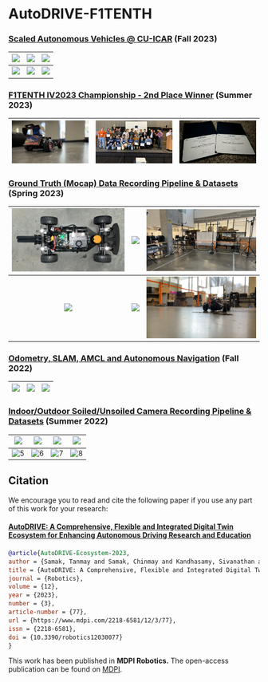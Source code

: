 # AutoDRIVE-F1TENTH

### [Scaled Autonomous Vehicles @ CU-ICAR](https://github.com/Tinker-Twins/Scaled-Autonomous-Vehicles) (Fall 2023)

| <img src="https://github.com/Tinker-Twins/Scaled-Autonomous-Vehicles/blob/main/Project%20Media/AutoDRIVE-F1TENTH-PortoTrack-Simulator/Replay-F1TENTH.gif" width="306"> | <img src="https://github.com/Tinker-Twins/Scaled-Autonomous-Vehicles/blob/main/Project%20Media/AutoDRIVE-F1TENTH-PortoTrack-Simulator/Map-Autoware.gif" width="306"> | <img src="https://github.com/Tinker-Twins/Scaled-Autonomous-Vehicles/blob/main/Project%20Media/AutoDRIVE-F1TENTH-PortoTrack-Simulator/Replay-Autoware.gif" width="306"> |
| :-----------------: | :-----------------: | :-----------------: |
| <img src="https://github.com/Tinker-Twins/Scaled-Autonomous-Vehicles/blob/main/Project%20Media/AutoDRIVE-F1TENTH-ARMLab-Testbed/Replay-F1TENTH.gif" width="306"> | <img src="https://github.com/Tinker-Twins/Scaled-Autonomous-Vehicles/blob/main/Project%20Media/AutoDRIVE-F1TENTH-ARMLab-Testbed/Map-Autoware.gif" width="306"> | <img src="https://github.com/Tinker-Twins/Scaled-Autonomous-Vehicles/blob/main/Project%20Media/AutoDRIVE-F1TENTH-ARMLab-Testbed/Replay-Autoware.gif" width="306"> |

### [F1TENTH IV2023 Championship - 2nd Place Winner](https://iv2023-race.f1tenth.org) (Summer 2023)

| <img src="https://github.com/Tinker-Twins/AutoDRIVE-F1TENTH/blob/main/Media/Summer%202023/Racecar.jpg" width="333"> | <img src="https://github.com/Tinker-Twins/AutoDRIVE-F1TENTH/blob/main/Media/Summer%202023/Award%20Ceremony.JPG" width="333"> | <img src="https://github.com/Tinker-Twins/AutoDRIVE-F1TENTH/blob/main/Media/Summer%202023/Certificates.JPG" width="333"> |
| :-----------------: | :-----------------: | :-----------------: |

### [Ground Truth (Mocap) Data Recording Pipeline & Datasets](https://github.com/Tinker-Twins/F1TENTH-Mocap-Data-Recording-Pipeline) (Spring 2023)

| <img src="https://github.com/Tinker-Twins/AutoDRIVE-F1TENTH/blob/main/Media/Spring%202023/Vehicle%20with%20Mocap%20Markers.JPG" width="333"> | <img src="https://github.com/Tinker-Twins/AutoDRIVE-F1TENTH/blob/main/Media/Spring%202023/Teleoperation%20in%20Mocap%20Area.png" width="333"> | <img src="https://github.com/Tinker-Twins/AutoDRIVE-F1TENTH/blob/main/Media/Spring%202023/Open%20Loop%20Control%20in%20Mocap%20Area%201.JPG" width="333"> |
| :-----------------: | :-----------------: | :-----------------: |
| <img src="https://github.com/Tinker-Twins/AutoDRIVE-F1TENTH/blob/main/Media/Spring%202023/Open%20Loop%20Control%20in%20Mocap%20Area%202.png" width="333"> | <img src="https://github.com/Tinker-Twins/AutoDRIVE-F1TENTH/blob/main/Media/Spring%202023/Open%20Loop%20Control%20in%20Mocap%20Area%203.JPG" width="333"> | <img src="https://github.com/Tinker-Twins/AutoDRIVE-F1TENTH/blob/main/Media/Spring%202023/Open%20Loop%20Control%20in%20Mocap%20Area%204.png" width="333"> |

### [Odometry, SLAM, AMCL and  Autonomous Navigation](https://github.com/Tinker-Twins/AutoDRIVE-F1TENTH) (Fall 2022)

| <img src="https://github.com/Tinker-Twins/F1TENTH/blob/main/Media/Fall%202022/Lab%20Setup.jpg" width="333"> | <img src="https://github.com/Tinker-Twins/F1TENTH/blob/main/Media/Fall%202022/SLAM.jpg" width="333"> | <img src="https://github.com/Tinker-Twins/F1TENTH/blob/main/Media/Fall%202022/Map.jpg" width="333"> |
| :-----------------: | :-----------------: | :-----------------: |

### [Indoor/Outdoor Soiled/Unsoiled Camera Recording Pipeline & Datasets](https://github.com/Tinker-Twins/F1TENTH-Webcam-Data-Recording-Pipeline) (Summer 2022)

| <img src="https://github.com/Tinker-Twins/F1TENTH/blob/main/Media/Summer%202022/Vehicle%20Indoor.jpg" width="333"> | <img src="https://github.com/Tinker-Twins/F1TENTH/blob/main/Media/Summer%202022/Vehicle%20Outdoor.jpg" width="333"> | <img src="https://github.com/Tinker-Twins/F1TENTH/blob/main/Media/Summer%202022/Camera%20Mount.jpg" width="333"> | <img src="https://github.com/Tinker-Twins/F1TENTH/blob/main/Media/Summer%202022/Lab%20Data%20Collection.jpg" width="333"> |
| :-----------------: | :-----------------: | :-----------------: | :-----------------: |
| ![5](https://github.com/Tinker-Twins/F1TENTH/blob/main/Media/Summer%202022/Mulch%20Data%20Collection%201.jpg)|![6](https://github.com/Tinker-Twins/F1TENTH/blob/main/Media/Summer%202022/Mulch%20Data%20Collection%202.jpg)|![7](https://github.com/Tinker-Twins/F1TENTH/blob/main/Media/Summer%202022/Grass%20Data%20Collection%201.jpg)|![8](https://github.com/Tinker-Twins/F1TENTH/blob/main/Media/Summer%202022/Grass%20Data%20Collection%202.jpg)|

## Citation

We encourage you to read and cite the following paper if you use any part of this work for your research:

#### [AutoDRIVE: A Comprehensive, Flexible and Integrated Digital Twin Ecosystem for Enhancing Autonomous Driving Research and Education](https://arxiv.org/abs/2212.05241)
```bibtex
@article{AutoDRIVE-Ecosystem-2023,
author = {Samak, Tanmay and Samak, Chinmay and Kandhasamy, Sivanathan and Krovi, Venkat and Xie, Ming},
title = {AutoDRIVE: A Comprehensive, Flexible and Integrated Digital Twin Ecosystem for Autonomous Driving Research &amp; Education},
journal = {Robotics},
volume = {12},
year = {2023},
number = {3},
article-number = {77},
url = {https://www.mdpi.com/2218-6581/12/3/77},
issn = {2218-6581},
doi = {10.3390/robotics12030077}
}
```
This work has been published in **MDPI Robotics.** The open-access publication can be found on [MDPI](https://doi.org/10.3390/robotics12030577).
